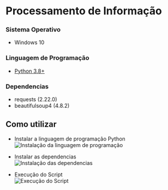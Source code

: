 # Processamento de Informação  
### Sistema Operativo
- Windows 10

### Linguagem de Programação  
  
 - [Python 3.8+](https://www.python.org/downloads/release/python-381/)  
  
### Dependencias  
  
 - requests (2.22.0)  
 - beautifulsoup4 (4.8.2)  
  
  
## Como utilizar  
  
 - Instalar a linguagem de programação Python    
![Instalação da linguagem de programação](https://i.imgur.com/2sXWreA.gif)    
  
  
- Instalar as dependencias    
![Instalação das dependencias](https://i.imgur.com/wkYZoTH.gif)    
  
  
- Execução do Script    
![Execução do Script](https://i.imgur.com/002bcjh.gif)